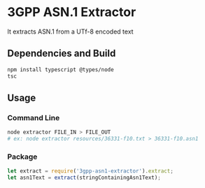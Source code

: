 # 3GPP ASN.1 Extractor

It extracts ASN.1 from a UTf-8 encoded text

## Dependencies and Build

```sh
npm install typescript @types/node
tsc
```

## Usage

### Command Line

```sh
node extractor FILE_IN > FILE_OUT
# ex: node extractor resources/36331-f10.txt > 36331-f10.asn1
```

### Package

```js
let extract = require('3gpp-asn1-extractor').extract;
let asn1Text = extract(stringContainingAsn1Text);
```
